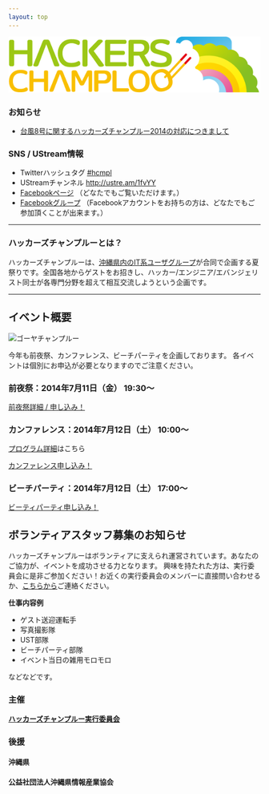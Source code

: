 ```yaml
---
layout: top
---
```



![ハッカーズチャンプルー](img/logo_sitetop.png)


### お知らせ

* [台風8号に関するハッカーズチャンプルー2014の対応につきまして](/2014/announce0709.html)

### SNS / UStream情報

* Twitterハッシュタグ [#hcmpl](https://twitter.com/search?f=realtime&q=%23hcmpl&src=typd)
* UStreamチャンネル http://ustre.am/1fvYY
* [Facebookページ](https://www.facebook.com/hackerschamploo) （どなたでもご覧いただけます。）
* [Facebookグループ](https://www.facebook.com/groups/hackerschamploo/) （Facebookアカウントをお持ちの方は、どなたでもご参加頂くことが出来ます。）

---

### ハッカーズチャンプルーとは？

ハッカーズチャンプルーは、[沖縄県内のIT系ユーザグループ](about.html)が合同で企画する夏祭りです。全国各地からゲストをお招きし、ハッカー/エンジニア/エバンジェリスト同士が各専門分野を超えて相互交流しようという企画です。

---

## イベント概要

![ゴーヤチャンプルー](http://24.media.tumblr.com/3ec02686878dc4db22f8c1f898e55579/tumblr_mnp33h8cpY1sti13go1_500.jpg)


今年も前夜祭、カンファレンス、ビーチパーティを企画しております。
各イベントは個別にお申込が必要となりますのでご注意ください。

### 前夜祭：2014年7月11日（金） 19:30〜

<p><a href="http://hackers-champloo.doorkeeper.jp/events/11743" class="medium button" target="_blank">前夜祭詳細 / 申し込み！</a></p>

### カンファレンス：2014年7月12日（土） 10:00〜

[プログラム詳細](program.html)はこちら

<p><a href="http://hackers-champloo.doorkeeper.jp/events/11744" class="medium button" target="_blank">カンファレンス申し込み！</a></p>

### ビーチパーティ：2014年7月12日（土） 17:00〜

<p><a href="http://hackers-champloo.doorkeeper.jp/events/11745" class="medium button" target="_blank">ビーティパーティ申し込み！</a></p>


## ボランティアスタッフ募集のお知らせ

ハッカーズチャンプルーはボランティアに支えられ運営されています。あなたのご協力が、イベントを成功させる力となります。
興味を持たれた方は、実行委員会に是非ご参加ください！お近くの実行委員会のメンバーに直接問い合わせるか、[こちらから](https://docs.google.com/forms/d/1MGJ4bVv8hpyXeLjvcGzZDpl838ZGHPA_plLqX_BJSbA/viewform)ご連絡ください。

**仕事内容例**

* ゲスト送迎運転手
* 写真撮影隊
* UST部隊
* ビーチパーティ部隊
* イベント当日の雑用モロモロ

などなどです。



### 主催

**[ハッカーズチャンプルー実行委員会](about.html)**

### 後援

#### 沖縄県

#### 公益社団法人沖縄県情報産業協会
